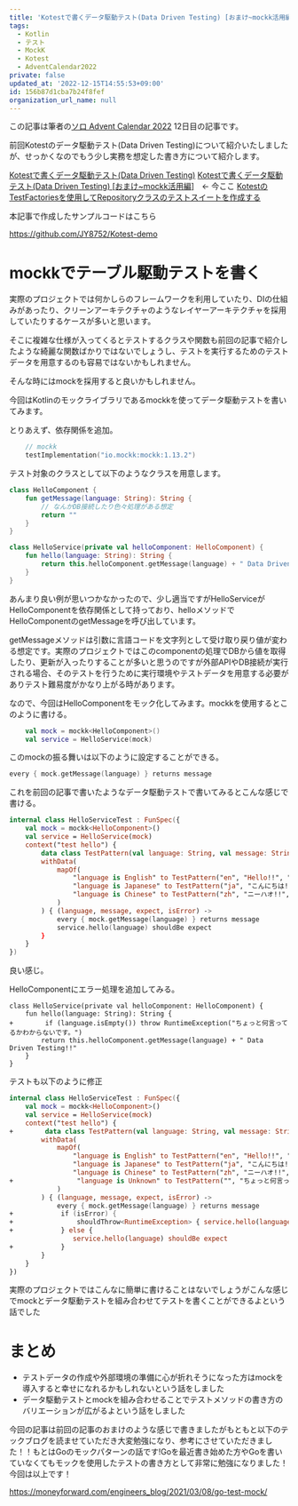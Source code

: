 ```yaml
---
title: 'Kotestで書くデータ駆動テスト(Data Driven Testing) [おまけ~mockk活用編]'
tags:
  - Kotlin
  - テスト
  - MockK
  - Kotest
  - AdventCalendar2022
private: false
updated_at: '2022-12-15T14:55:53+09:00'
id: 156b87d1cba7b24f8fef
organization_url_name: null
---
```

この記事は筆者の[ソロ Advent Calendar 2022](https://qiita.com/advent-calendar/2022/panda) 12日目の記事です。

前回Kotestのデータ駆動テスト(Data Driven Testing)について紹介いたしましたが、せっかくなのでもう少し実務を想定した書き方について紹介します。

[Kotestで書くデータ駆動テスト(Data Driven Testing)](https://qiita.com/JY8752/items/f0ffdc6795c57e9e9b63)
[Kotestで書くデータ駆動テスト(Data Driven Testing) [おまけ~mockk活用編]](https://qiita.com/JY8752/items/156b87d1cba7b24f8fef)　<- 今ここ
[KotestのTestFactoriesを使用してRepositoryクラスのテストスイートを作成する](https://qiita.com/JY8752/items/c75ff1152983d85c5c09)

本記事で作成したサンプルコードはこちら

https://github.com/JY8752/Kotest-demo

# mockkでテーブル駆動テストを書く
実際のプロジェクトでは何かしらのフレームワークを利用していたり、DIの仕組みがあったり、クリーンアーキテクチャのようなレイヤーアーキテクチャを採用していたりするケースが多いと思います。

そこに複雑な仕様が入ってくるとテストするクラスや関数も前回の記事で紹介したような綺麗な関数ばかりではないでしょうし、テストを実行するためのテストデータを用意するのも容易ではないかもしれません。

そんな時にはmockを採用すると良いかもしれません。

今回はKotlinのモックライブラリであるmockkを使ってデータ駆動テストを書いてみます。

とりあえず、依存関係を追加。

```kotlin:build.gradle.kts
    // mockk
    testImplementation("io.mockk:mockk:1.13.2")
```

テスト対象のクラスとして以下のようなクラスを用意します。

```kotlin:HelloService.kt
class HelloComponent {
    fun getMessage(language: String): String {
        // なんかDB接続したり色々処理がある想定
        return ""
    }
}

class HelloService(private val helloComponent: HelloComponent) {
    fun hello(language: String): String {
        return this.helloComponent.getMessage(language) + " Data Driven Testing!!"
    }
}
```

あんまり良い例が思いつかなかったので、少し適当ですがHelloServiceがHelloComponentを依存関係として持っており、helloメソッドでHelloComponentのgetMessageを呼び出しています。

getMessageメソッドは引数に言語コードを文字列として受け取り戻り値が変わる想定です。実際のプロジェクトではこのcomponentの処理でDBから値を取得したり、更新が入ったりすることが多いと思うのですが外部APIやDB接続が実行される場合、そのテストを行うために実行環境やテストデータを用意する必要がありテスト難易度がかなり上がる時があります。

なので、今回はHelloComponentをモック化してみます。mockkを使用するとこのように書ける。

```kotlin
    val mock = mockk<HelloComponent>()
    val service = HelloService(mock)
```

このmockの振る舞いは以下のように設定することができる。

```kotlin
every { mock.getMessage(language) } returns message
```

これを前回の記事で書いたようなデータ駆動テストで書いてみるとこんな感じで書ける。

```HelloServiceTest.kt
internal class HelloServiceTest : FunSpec({
    val mock = mockk<HelloComponent>()
    val service = HelloService(mock)
    context("test hello") {
        data class TestPattern(val language: String, val message: String, val expect: String)
        withData(
            mapOf(
                "language is English" to TestPattern("en", "Hello!!", "Hello!! Data Driven Testing!!"),
                "language is Japanese" to TestPattern("ja", "こんにちは!!", "こんにちは!! Data Driven Testing!!"),
                "language is Chinese" to TestPattern("zh", "ニーハオ!!", "ニーハオ!! Data Driven Testing!!"),
            )
        ) { (language, message, expect, isError) ->
            every { mock.getMessage(language) } returns message
            service.hello(language) shouldBe expect
        }
    }
})
```

良い感じ。

HelloComponentにエラー処理を追加してみる。

```diff_kotlin
class HelloService(private val helloComponent: HelloComponent) {
    fun hello(language: String): String {
+        if (language.isEmpty()) throw RuntimeException("ちょっと何言ってるかわからないです。")
        return this.helloComponent.getMessage(language) + " Data Driven Testing!!"
    }
}
```

テストも以下のように修正

```diff_kotlin:HelloServiceTest.kt
internal class HelloServiceTest : FunSpec({
    val mock = mockk<HelloComponent>()
    val service = HelloService(mock)
    context("test hello") {
+        data class TestPattern(val language: String, val message: String, val expect: String? = null, val isError: Boolean = false)
        withData(
            mapOf(
                "language is English" to TestPattern("en", "Hello!!", "Hello!! Data Driven Testing!!"),
                "language is Japanese" to TestPattern("ja", "こんにちは!!", "こんにちは!! Data Driven Testing!!"),
                "language is Chinese" to TestPattern("zh", "ニーハオ!!", "ニーハオ!! Data Driven Testing!!"),
+                "language is Unknown" to TestPattern("", "ちょっと何言ってるかわからないです。", isError = true)
            )
        ) { (language, message, expect, isError) ->
            every { mock.getMessage(language) } returns message
+            if (isError) {
+                shouldThrow<RuntimeException> { service.hello(language) }.message shouldBe message
+            } else {
                service.hello(language) shouldBe expect
+            }
        }
    }
})
```

実際のプロジェクトではこんなに簡単に書けることはないでしょうがこんな感じでmockとデータ駆動テストを組み合わせてテストを書くことができるよという話でした

# まとめ

- テストデータの作成や外部環境の準備に心が折れそうになった方はmockを導入すると幸せになれるかもしれないという話をしました
- データ駆動テストとmockを組み合わせることでテストメソッドの書き方のバリエーションが広がるよという話をしました

今回の記事は前回の記事のおまけのような感じで書きましたがもともと以下のテックブログを読ませていただき大変勉強になり、参考にさせていただきました！！もとはGoのモックパターンの話です!Goを最近書き始めた方やGoを書いていなくてもモックを使用したテストの書き方として非常に勉強になりました！今回は以上です！

https://moneyforward.com/engineers_blog/2021/03/08/go-test-mock/
